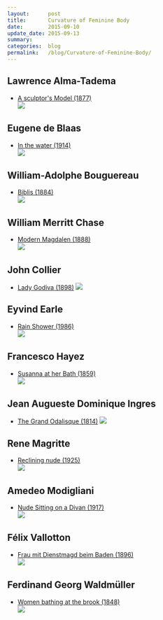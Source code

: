 ```yaml
---
layout:      post
title:       Curvature of Feminine Body
date:        2015-09-10
update_date: 2015-09-13
summary:     
categories:  blog
permalink:   /blog/Curvature-of-Feminine-Body/
---
```


## Lawrence Alma-Tadema

* [A sculptor's Model (1877)](https://commons.wikimedia.org/wiki/File:A_Sculptors_Model.jpg)  
![](https://upload.wikimedia.org/wikipedia/commons/0/0d/A_Sculptors_Model.jpg)

## Eugene de Blaas

* [In the water (1914)](https://commons.wikimedia.org/wiki/File:Eugene_de_Blaas_In_the_water.jpg)  
![](https://upload.wikimedia.org/wikipedia/commons/d/d9/Eugene_de_Blaas_In_the_water.jpg)

## William-Adolphe Bouguereau

* [Biblis (1884)](https://commons.wikimedia.org/wiki/File:William-Adolphe_Bouguereau_(1825-1905)_-_Biblis_(1884).jpg)  
![](https://upload.wikimedia.org/wikipedia/commons/a/a1/William-Adolphe_Bouguereau_(1825-1905)_-_Biblis_(1884).jpg)

## William Merritt Chase

* [Modern Magdalen (1888)](https://commons.wikimedia.org/wiki/File:Chase_William_Merritt_Modern_Magdalen_1888.jpg)  
![](https://upload.wikimedia.org/wikipedia/commons/2/29/Chase_William_Merritt_Modern_Magdalen_1888.jpg)

## John Collier

* [Lady Godiva (1898)](https://commons.wikimedia.org/wiki/File:Lady_Godiva_(John_Collier,_c._1897).jpg)  
![](https://upload.wikimedia.org/wikipedia/commons/0/0c/Lady_Godiva_(John_Collier,_c._1897).jpg)

## Eyvind Earle

* [Rain Shower (1986)](http://www.wikiart.org/en/eyvind-earle/rain-shower)  
![](http://uploads3.wikiart.org/images/eyvind-earle/rain-shower.jpg)

## Francesco Hayez

* [Susanna at her Bath (1859)](https://commons.wikimedia.org/wiki/File:Francesco_Hayez_054.jpg)  
![](https://upload.wikimedia.org/wikipedia/commons/f/fb/Francesco_Hayez_054.jpg)

## Jean Augueste Dominique Ingres

* [The Grand Odalisque (1814)](https://commons.wikimedia.org/wiki/File:Ingre,_Grande_Odalisque.jpg)
![](https://upload.wikimedia.org/wikipedia/commons/d/df/Ingre,_Grande_Odalisque.jpg)

## Rene Magritte

* [Reclining nude (1925)](http://www.wikiart.org/en/rene-magritte/reclining-nude-1925)  
![](http://uploads6.wikiart.org/images/rene-magritte/reclining-nude-1925(1).jpg)

## Amedeo Modigliani

* [Nude Sitting on a Divan (1917)](https://commons.wikimedia.org/wiki/File:Amedeo_Modigliani_063.jpg)  
![](https://upload.wikimedia.org/wikipedia/commons/c/cc/Amedeo_Modigliani_063.jpg)

## Félix Vallotton

* [Frau mit Dienstmagd beim Baden (1896)](https://commons.wikimedia.org/wiki/File:Valloton_Frau_mit_Dienstmagd_beim_Baden.jpg)  
![](https://upload.wikimedia.org/wikipedia/commons/f/fb/Valloton_Frau_mit_Dienstmagd_beim_Baden.jpg)

## Ferdinand Georg Waldmüller

* [Women bathing at the brook (1848)](https://commons.wikimedia.org/wiki/File:Waldmüller_-_Badende_Frauen_am_Waldbach_-_1848.jpg)  
![](https://upload.wikimedia.org/wikipedia/commons/1/12/Waldm%C3%BCller_-_Badende_Frauen_am_Waldbach_-_1848.jpg)

